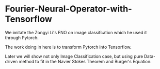 # Fourier-Neural-Operator-with-Tensorflow
We imitate the Zongyi Li's FNO on image classifcation which he used it through Pytorch.

The work doing in here is to transform Pytorch into Tensorflow.

Later we will show not only Image Classification case, but using pure Data-driven method to fit in the Navier Stokes Theorem and Burger's Equation.


